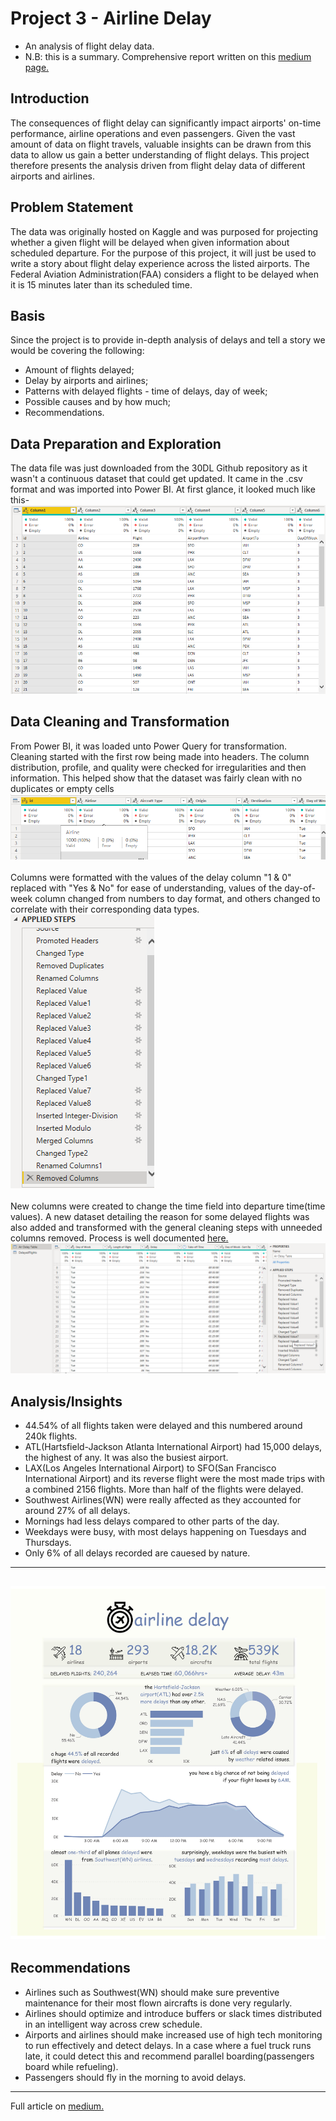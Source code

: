 # Project 3 - Airline Delay
* An analysis of flight delay data.
* N.B: this is a summary. Comprehensive report written on this [medium page.](https://medium.com/@seyi_)

## Introduction
The consequences of flight delay can significantly impact airports' on-time performance, airline operations and even passengers. Given the vast amount of data on flight travels, valuable insights can be drawn from this data to allow us gain a better understanding of flight delays. This project therefore presents the analysis driven from flight delay data of different airports and airlines.

## Problem Statement 
The data was originally hosted on Kaggle and was purposed for projecting whether a given flight will be delayed  when given information about scheduled departure. For the purpose of this project, it will just be used to write a story about flight delay experience across the listed airports.
The Federal Aviation Administration(FAA) considers a flight to be delayed when it is 15 minutes later than its scheduled time.

## Basis
Since the project is to provide in-depth analysis of delays and tell a story we would be covering the following:
* Amount of flights delayed;
* Delay by airports and airlines;
* Patterns with delayed flights - time of delays, day of week;
* Possible causes and by how much;
* Recommendations.

## Data Preparation and Exploration
The data file was just downloaded from the 30DL Github repository as it wasn't a continuous dataset that could get updated. It came in the .csv format and was imported into Power BI. At first glance, it looked much like this-
![raw data](Images/craw.png)

## Data Cleaning and Transformation
From Power BI, it was loaded unto Power Query for transformation. Cleaning started with the first row being made into headers. The column distribution, profile, and quality were checked for irregularities and then information. This helped show that the dataset was fairly clean with no duplicates or empty cells
<br/>
![validating data image](Images/cvalid.png)
<br/>
<br/>
Columns were formatted with the values of the delay column "1 & 0" replaced with "Yes & No" for ease of understanding, values of the day-of-week column changed from numbers to day format, and others changed to correlate with their corresponding data types.
<br/>
![applied steps image](Images/csteps.png)
<br/>
<br/>
New columns were created to change the time field into departure time(time values). A new dataset detailing the reason for some delayed flights was also added and transformed with the general cleaning steps with unneeded columns removed. Process is well documented [here.](https://medium.com/@seyi_)
<br/>
![cleaned data image](Images/cleaned.png)
## Analysis/Insights
* 44.54% of all flights taken were delayed and this numbered around 240k flights.
* ATL(Hartsfield-Jackson Atlanta International Airport) had 15,000 delays, the highest of any. It was also the busiest airport.
* LAX(Los Angeles International Airport) to SFO(San Francisco International Airport) and its reverse flight were the most made trips with a combined 2156 flights. More than half of the flights were delayed.
* Southwest Airlines(WN) were really affected as they accounted for around 27% of all delays.
* Mornings had less delays compared to other parts of the day.
* Weekdays were busy, with most delays happening on Tuesdays and Thursdays.
* Only 6% of all delays recorded are cauesed by nature.
---
![dashboard](Images/dashboard.jpg)
---
## Recommendations
* Airlines such as Southwest(WN) should make sure preventive maintenance for their most flown aircrafts is done very regularly.
* Airlines should optimize and introduce buffers or slack times distributed in an intelligent way across crew schedule.
* Airports and airlines should make increased use of high tech monitoring to run effectively and detect delays. In a case where a fuel truck runs late, it could detect this and recommend parallel boarding(passengers board while refueling).
* Passengers should fly in the morning to avoid delays.
---
Full article on [medium.](https://medium.com/@seyi_)
